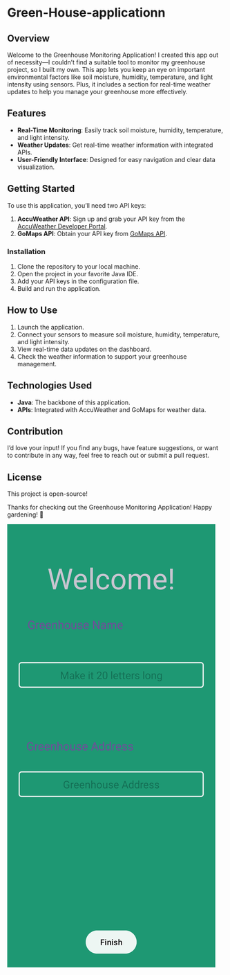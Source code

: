 # Green-House-applicationn

## Overview

Welcome to the Greenhouse Monitoring Application! I created this app out of necessity—I couldn’t find a suitable tool to monitor my greenhouse project, so I built my own. This app lets you keep an eye on important environmental factors like soil moisture, humidity, temperature, and light intensity using sensors. Plus, it includes a section for real-time weather updates to help you manage your greenhouse more effectively.

## Features

- **Real-Time Monitoring**: Easily track soil moisture, humidity, temperature, and light intensity.
- **Weather Updates**: Get real-time weather information with integrated APIs.
- **User-Friendly Interface**: Designed for easy navigation and clear data visualization.

## Getting Started

To use this application, you’ll need two API keys:

1. **AccuWeather API**: Sign up and grab your API key from the [AccuWeather Developer Portal](https://developer.accuweather.com/).
2. **GoMaps API**: Obtain your API key from [GoMaps API](https://app.gomaps.pro/apis).

### Installation

1. Clone the repository to your local machine.
2. Open the project in your favorite Java IDE.
3. Add your API keys in the configuration file.
4. Build and run the application.

## How to Use

1. Launch the application.
2. Connect your sensors to measure soil moisture, humidity, temperature, and light intensity.
3. View real-time data updates on the dashboard.
4. Check the weather information to support your greenhouse management.

## Technologies Used

- **Java**: The backbone of this application.
- **APIs**: Integrated with AccuWeather and GoMaps for weather data.

## Contribution

I’d love your input! If you find any bugs, have feature suggestions, or want to contribute in any way, feel free to reach out or submit a pull request.

## License

This project is open-source!

Thanks for checking out the Greenhouse Monitoring Application! Happy gardening! 🌱


![Greenhouse](https://github.com/ArithaBandara/Green-House-application/blob/main/application_/welcome.jpg)




